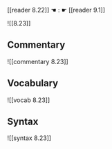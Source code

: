 [[reader 8.22]] ☚ : ☛ [[reader 9.1]]

![[8.23]]

## Commentary

![[commentary 8.23]]

## Vocabulary

![[vocab 8.23]]

## Syntax

![[syntax 8.23]]

